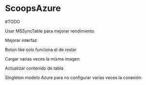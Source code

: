 # ScoopsAzure

#TODO

Usar MSSyncTable para mejorar rendimiento

Mejorar interfaz

Boton like solo funciona el de restar

Cargar varias veces la misma imagen

Actualizar contenido de tabla

Singleton modelo Azure para no configurar varias veces la conexión
